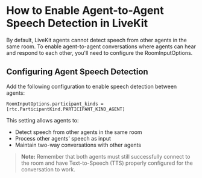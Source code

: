 # How to Enable Agent-to-Agent Speech Detection in LiveKit

By default, LiveKit agents cannot detect speech from other agents in the same room. To enable agent-to-agent conversations where agents can hear and respond to each other, you'll need to configure the RoomInputOptions.


## Configuring Agent Speech Detection

Add the following configuration to enable speech detection between agents:


```
RoomInputOptions.participant_kinds = [rtc.ParticipantKind.PARTICIPANT_KIND_AGENT]
```

This setting allows agents to:


- Detect speech from other agents in the same room
- Process other agents' speech as input
- Maintain two-way conversations with other agents


> **Note:** Remember that both agents must still successfully connect to the room and have Text-to-Speech (TTS) properly configured for the conversation to work.